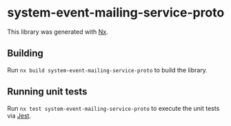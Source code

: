 # system-event-mailing-service-proto

This library was generated with [Nx](https://nx.dev).

## Building

Run `nx build system-event-mailing-service-proto` to build the library.

## Running unit tests

Run `nx test system-event-mailing-service-proto` to execute the unit tests via [Jest](https://jestjs.io).
